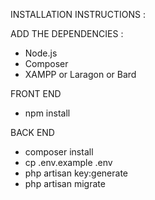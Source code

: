 INSTALLATION INSTRUCTIONS : 



ADD THE DEPENDENCIES : 
- Node.js
- Composer
- XAMPP or Laragon or Bard


FRONT END
- npm install


BACK END
- composer install
- cp .env.example .env
- php artisan key:generate
- php artisan migrate

